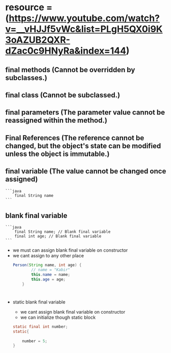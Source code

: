 # resource = (https://www.youtube.com/watch?v=__vHJJf5vWc&list=PLgH5QX0i9K3oAZUB2QXR-dZac0c9HNyRa&index=144)

## final methods (Cannot be overridden by subclasses.)

## final class (Cannot be subclassed.)

## final parameters (The parameter value cannot be reassigned within the method.)
## Final References (The reference cannot be changed, but the object's state can be modified unless the object is immutable.)

## final variable (The value cannot be changed once assigned)
    ```java
        final String name
    ```
## blank final variable
    ```java
        final String name; // Blank final variable
        final int age; // Blank final variable
    ```
- we must can assign blank final variable on constructor
- we cant assign to any other place  
    ```java
    Person(String name, int age) {
            // name = "Kabir"
            this.name = name;
            this.age = age;
        }
    ```   
#
- static blank final variable
    - we cant assign blank final variable on constructor 
    - we can initialize though static block 
    
    ```java
    static final int number;
    static{
        
        number = 5;
    }

    ```
